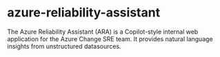 # azure-reliability-assistant
The Azure Reliability Assistant (ARA) is a Copilot-style internal web application for the Azure Change SRE team. It provides natural language insights from unstructured datasources.
